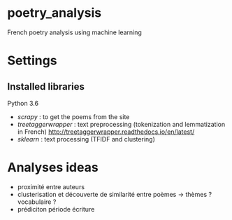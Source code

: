 # poetry_analysis
French poetry analysis using machine learning 

# Settings

## Installed libraries
Python 3.6

* *scrapy* : to get the poems from the site 
* *treetaggerwrapper* : text preprocessing (tokenization and lemmatization in French) 
http://treetaggerwrapper.readthedocs.io/en/latest/
* *sklearn* : text processing (TFIDF and clustering)


# Analyses ideas

* proximité entre auteurs
* clusterisation et découverte de similarité entre poèmes -> thèmes ? vocabulaire ?
* prédiciton période écriture
